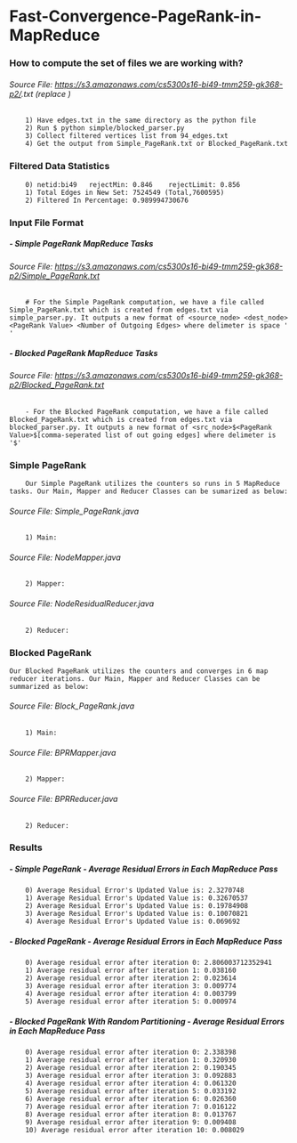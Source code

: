 # Fast-Convergence-PageRank-in-MapReduce

### How to compute the set of files we are working with?
###### Source File: https://s3.amazonaws.com/cs5300s16-bi49-tmm259-gk368-p2/<xyz>.txt (replace <xyz>)
		1) Have edges.txt in the same directory as the python file
		2) Run $ python simple/blocked_parser.py
		3) Collect filtered vertices list from 94_edges.txt
		4) Get the output from Simple_PageRank.txt or Blocked_PageRank.txt

### Filtered Data Statistics
		0) netid:bi49 	rejectMin: 0.846 	rejectLimit: 0.856
		1) Total Edges in New Set: 7524549 (Total,7600595)
		2) Filtered In Percentage: 0.989994730676

### Input File Format
##### - Simple PageRank MapReduce Tasks
###### Source File: https://s3.amazonaws.com/cs5300s16-bi49-tmm259-gk368-p2/Simple_PageRank.txt
		# For the Simple PageRank computation, we have a file called Simple_PageRank.txt which is created from edges.txt via simple_parser.py. It outputs a new format of <source_node> <dest_node> <PageRank Value> <Number of Outgoing Edges> where delimeter is space ' '

##### - Blocked PageRank MapReduce Tasks
###### Source File: https://s3.amazonaws.com/cs5300s16-bi49-tmm259-gk368-p2/Blocked_PageRank.txt
		- For the Blocked PageRank computation, we have a file called Blocked_PageRank.txt which is created from edges.txt via blocked_parser.py. It outputs a new format of <src_node>$<PageRank Value>$[comma-seperated list of out going edges] where delimeter is '$'

### Simple PageRank
		Our Simple PageRank utilizes the counters so runs in 5 MapReduce tasks. Our Main, Mapper and Reducer Classes can be sumarized as below:
###### Source File: Simple_PageRank.java
		1) Main: 
###### Source File: NodeMapper.java
        2) Mapper:
###### Source File: NodeResidualReducer.java
        2) Reducer:

### Blocked PageRank
	Our Blocked PageRank utilizes the counters and converges in 6 map reducer iterations. Our Main, Mapper and Reducer Classes can be summarized as below:

###### Source File: Block_PageRank.java
		1) Main: 
###### Source File: BPRMapper.java
        2) Mapper:
###### Source File: BPRReducer.java
        2) Reducer:		

### Results 
##### - Simple PageRank - Average Residual Errors in Each MapReduce Pass
		0) Average Residual Error's Updated Value is: 2.3270748
		1) Average Residual Error's Updated Value is: 0.32670537
		2) Average Residual Error's Updated Value is: 0.19784908
		3) Average Residual Error's Updated Value is: 0.10070821
		4) Average Residual Error's Updated Value is: 0.069692

##### - Blocked PageRank - Average Residual Errors in Each MapReduce Pass	
		0) Average residual error after iteration 0: 2.806003712352941
		1) Average residual error after iteration 1: 0.038160
		2) Average residual error after iteration 2: 0.023614
		3) Average residual error after iteration 3: 0.009774
		4) Average residual error after iteration 4: 0.003799
		5) Average residual error after iteration 5: 0.000974

##### - Blocked PageRank With Random Partitioning - Average Residual Errors in Each MapReduce Pass	
		0) Average residual error after iteration 0: 2.338398
		1) Average residual error after iteration 1: 0.320930
		2) Average residual error after iteration 2: 0.190345
		3) Average residual error after iteration 3: 0.092883
		4) Average residual error after iteration 4: 0.061320
		5) Average residual error after iteration 5: 0.033192
		6) Average residual error after iteration 6: 0.026360
		7) Average residual error after iteration 7: 0.016122
		8) Average residual error after iteration 8: 0.013767
		9) Average residual error after iteration 9: 0.009408
		10) Average residual error after iteration 10: 0.008029 
		
